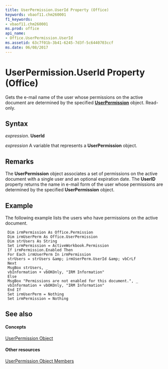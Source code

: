```yaml
---
title: UserPermission.UserId Property (Office)
keywords: vbaof11.chm260001
f1_keywords:
- vbaof11.chm260001
ms.prod: office
api_name:
- Office.UserPermission.UserId
ms.assetid: 63c7f01b-3b41-6245-7d3f-5c6440703ccf
ms.date: 06/08/2017
---
```



# UserPermission.UserId Property (Office)

Gets the e-mail name of the user whose permissions on the active document are determined by the specified  **[UserPermission](userpermission-object-office.md)** object. Read-only.


## Syntax

 _expression_. **UserId**

 _expression_ A variable that represents a **UserPermission** object.


## Remarks

The  **UserPermission** object associates a set of permissions on the active document with a single user and an optional expiration date. The **UserID** property returns the name in e-mail form of the user whose permissions are determined by the specified **UserPermission** object.


## Example

The following example lists the users who have permissions on the active document.


```
 Dim irmPermission As Office.Permission 
 Dim irmUserPerm As Office.UserPermission 
 Dim strUsers As String 
 Set irmPermission = ActiveWorkbook.Permission 
 If irmPermission.Enabled Then 
 For Each irmUserPerm In irmPermission 
 strUsers = strUsers &amp; irmUserPerm.UserId &amp; vbCrLf 
 Next 
 MsgBox strUsers, _ 
 vbInformation + vbOKOnly, "IRM Information" 
 Else 
 MsgBox "Permissions are not enabled for this document.", _ 
 vbInformation + vbOKOnly, "IRM Information" 
 End If 
 Set irmUserPerm = Nothing 
 Set irmPermission = Nothing 

```


## See also


#### Concepts


[UserPermission Object](userpermission-object-office.md)
#### Other resources


[UserPermission Object Members](userpermission-members-office.md)

